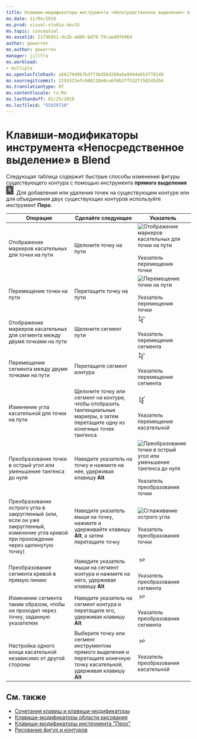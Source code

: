 ```yaml
---
title: Клавиши-модификаторы инструмента «Непосредственное выделение» в Blend
ms.date: 11/04/2016
ms.prod: visual-studio-dev15
ms.topic: conceptual
ms.assetid: 21f9b951-dc2b-4d09-bd70-75caed8fb964
author: gewarren
ms.author: gewarren
manager: jillfra
ms.workload:
- multiple
ms.openlocfilehash: a56279d9b7bd773bd56d260abe9944e653f78148
ms.sourcegitcommit: 2193323efc608118e0ce6f6b2ff532f158245d56
ms.translationtype: HT
ms.contentlocale: ru-RU
ms.lasthandoff: 01/25/2019
ms.locfileid: "55029710"
---
```

# <a name="direct-selection-tool-modifier-keys-in-blend"></a>Клавиши-модификаторы инструмента «Непосредственное выделение» в Blend
Следующая таблица содержит быстрые способы изменения фигуры существующего контура с помощью инструмента **прямого выделения** ![Инструмент прямого выделения](../designers/media/6dd6571f-c116-451d-8dd2-1f88b8406362.png). Для добавления или удаления точек на существующем контуре или для объединения двух существующих контуров используйте инструмент **Перо**.

|Операция|Сделайте следующее|Указатель|
| - |-------------|-------------|
|Отображение маркеров касательных для точки на пути|Щелкните точку на пути|![Отображение маркеров касательных для точки на пути](../designers/media/cfcc5f41-a666-4524-a958-50b9051130ca.png)<br /><br /> Указатель перемещения точки|
|Перемещение точки на пути|Перетащите точку на пути|![Перемещение точки на пути](../designers/media/cfcc5f41-a666-4524-a958-50b9051130ca.png)<br /><br /> Указатель перемещения точки|
|Отображение маркеров касательных для сегмента между двумя точками на пути|Щелкните сегмент пути|![Отображение маркеров касательных для сегмента между двумя точками на пути](../designers/media/2ace930f-98fa-410b-92cf-7a4b88503ee7.png)<br /><br /> Указатель перемещения сегмента|
|Перемещение сегмента между двумя точками на пути|Перетащите сегмент контура|![Перемещение сегмента между двумя точками на пути](../designers/media/2ace930f-98fa-410b-92cf-7a4b88503ee7.png)<br /><br /> Указатель перемещения сегмента|
|Изменение угла касательной для точки на пути|Щелкните точку или сегмент на контуре, чтобы отобразить тангенциальные маркеры, а затем перетащите одну из конечных точек тангенса|![](../designers/media/beb1a907-1e50-450c-aab3-4d7026f5e426.png)<br /><br /> Указатель перемещения касательной|
|Преобразование точки в острый угол или уменьшение тангенса до нуля|Наведите указатель на точку и нажмите на нее, удерживая клавишу **Alt**|![Преобразование точки в острый угол или уменьшение тангенса до нуля](../designers/media/21197b10-aba4-4a9d-8145-647d0ba8e518.png)<br /><br /> Указатель преобразования точки|
|Преобразование острого угла в закругленный (или, если он уже закругленный, изменение угла кривой при прохождении через щелкнутую точку)|Наведите указатель мыши на точку, нажмите и удерживайте клавишу **Alt**, а затем перетащите точку|![Сглаживание острого угла](../designers/media/21197b10-aba4-4a9d-8145-647d0ba8e518.png)<br /><br /> Указатель преобразования точки|
|Преобразование сегмента кривой в прямую линию|Наведите указатель мыши на сегмент контура и нажмите на него, удерживая клавишу **Alt**|![Преобразование сегмента кривой в прямую линию](../designers/media/975a855a-8536-441f-97ed-2f1496e416bf.png)<br /><br /> Указатель преобразования сегмента|
|Изменение сегмента таким образом, чтобы он проходил через точку, заданную указателем|Наведите указатель на сегмент контура и перетащите его, удерживая клавишу **Alt**|![Изменение сегмента таким образом, чтобы он проходил через точку, заданную указателем](../designers/media/975a855a-8536-441f-97ed-2f1496e416bf.png)<br /><br /> Указатель преобразования сегмента|
|Настройка одного конца касательной независимо от другой стороны|Выберите точку или сегмент инструментом прямого выделения и перетащите конечную точку касательной, удерживая клавишу **Alt**|![Настройка одного конца касательной независимо от другой стороны](../designers/media/923951da-4081-4f8b-bebc-0f1f64d87504.png)<br /><br /> Указатель преобразования касательной|

## <a name="see-also"></a>См. также

- [Сочетания клавиш и клавиши-модификаторы](../designers/keyboard-shortcuts-and-modifier-keys-in-blend.md)
- [Клавиши-модификаторы области рисования](../designers/artboard-modifier-keys-in-blend.md)
- [Клавиши-модификаторы инструмента "Перо"](../designers/pen-tool-modifier-keys-in-blend.md)
- [Рисование фигур и контуров](../designers/draw-shapes-and-paths.md)